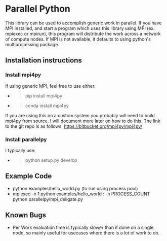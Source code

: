 # Parallel Python

This library can be used to accomplish generic work in parallel.
If you have MPI installed, and start a program which uses this library using MPI (ex. mpiexec or mpirun), this program will distribute the work across a network of compute nodes.
If MPI is not available, it defaults to using python's multiprocessing package.



## Installation instructions
### Install mpi4py
If using generic MPI, feel free to use either:
* >pip install mpi4py
* >conda install mpi4py

If you are using this on a custom system you probably will need to build mpi4py from source.
I will document more later on how to do this.
The link to the git repo is as follows: https://bitbucket.org/mpi4py/mpi4py/


### Install parallelpy
I typically use:
* >python setup.py develop

## Example Code
* python examples/hello_world.py (to run using process pool)
* mpiexec -n 1 python examples/hello_world : -n PROCESS_COUNT python parallelpy/mpi_deligate.py

## Known Bugs
* Per Work evaluation time is typically slower than if done on a single node, so mainly useful for usecases where there is a lot of work to do.
